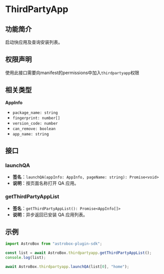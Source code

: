 # ThirdPartyApp

## 功能简介
启动快应用及查询安装列表。

## 权限声明
使用此接口需要向manifest的permissions中加入`thirdpartyapp`权限

## 相关类型
**AppInfo**
- `package_name: string`  
- `fingerprint: number[]`  
- `version_code: number`  
- `can_remove: boolean`  
- `app_name: string`

## 接口
### launchQA
- **签名**：`launchQA(appInfo: AppInfo, pageName: string): Promise<void>`  
- **说明**：按页面名称打开 QA 应用。  

### getThirdPartyAppList
- **签名**：`getThirdPartyAppList(): Promise<AppInfo[]>`  
- **说明**：异步返回已安装 QA 应用列表。  

## 示例
```typescript
import AstroBox from "astrobox-plugin-sdk";

const list = await AstroBox.thirdpartyapp.getThirdPartyAppList();
console.log(list);

await AstroBox.thirdpartyapp.launchQA(list[0], "home");